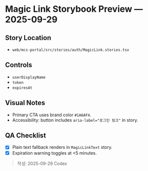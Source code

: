 # Magic Link Storybook Preview — 2025-09-29

## Story Location
- `web/mcs-portal/src/stories/auth/MagicLink.stories.tsx`

## Controls
- `userDisplayName`
- `token`
- `expiresAt`

## Visual Notes
- Primary CTA uses brand color `#1A6AF4`.
- Accessibility: button includes `aria-label="로그인 링크"` in story.

## QA Checklist
- [x] Plain text fallback renders in `MagicLinkText` story.
- [x] Expiration warning toggles at <5 minutes.

> 작성: 2025-09-29 Codex
